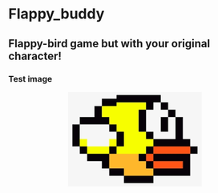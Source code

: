 # Flappy_buddy
## Flappy-bird game but with your original character!

### Test image
<p align="center">
    <img src="flappybird.png" alt="test image">
</p>